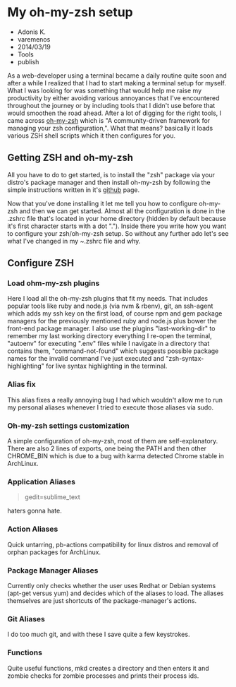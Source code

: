 # My oh-my-zsh setup
- Adonis K.
- varemenos
- 2014/03/19
- Tools
- publish

As a web-developer using a terminal became a daily routine quite soon and after a while I realized that I had to start making a terminal setup for myself. What I was looking for was something that would help me raise my productivity by either avoiding various annoyances that I've encountered throughout the journey or by including tools that I didn't use before that would smoothen the road ahead. After a lot of digging for the right tools, I came across [oh-my-zsh](https://github.com/robbyrussell/oh-my-zsh) which is "A community-driven framework for managing your zsh configuration,". What that means? basically it loads various ZSH shell scripts which it then configures for you.

## Getting ZSH and oh-my-zsh

All you have to do to get started, is to install the "zsh" package via your distro's package manager and then install oh-my-zsh by following the simple instructions written in it's [github](https://github.com/robbyrussell/oh-my-zsh#setup) page.

Now that you've done installing it let me tell you how to configure oh-my-zsh and then we can get started. Almost all the configuration is done in the .zshrc file that's located in your home directory (hidden by default because it's first character starts with a dot "."). Inside there you write how you want to configure your zsh/oh-my-zsh setup. So without any further ado let's see what I've changed in my ~.zshrc file and why.

## Configure ZSH

### Load ohm-my-zsh plugins

<script src="https://gist.github.com/varemenos/9632120.js"></script>

Here I load all the oh-my-zsh plugins that fit my needs. That includes popular tools like ruby and node.js (via nvm & rbenv), git, an ssh-agent which adds my ssh key on the first load, of course npm and gem package managers for the previously mentioned ruby and node.js plus bower the front-end package manager. I also use the plugins "last-working-dir" to remember my last working directory everything I re-open the terminal, "autoenv" for executing ".env" files while I navigate in a directory that contains them, "command-not-found" which suggests possible package names for the invalid command I've just executed and "zsh-syntax-highlighting" for live syntax highlighting in the terminal.

### Alias fix

<script src="https://gist.github.com/varemenos/9632134.js"></script>

This alias fixes a really annoying bug I had which wouldn't allow me to run my personal aliases whenever I tried to execute those aliases via sudo.

### Oh-my-zsh settings customization

<script src="https://gist.github.com/varemenos/9632153.js"></script>

A simple configuration of oh-my-zsh, most of them are self-explanatory. There are also 2 lines of exports, one being the PATH and then other CHROME_BIN which is due to a bug with karma detected Chrome stable in ArchLinux.

### Application Aliases

<script src="https://gist.github.com/varemenos/9632177.js"></script>

> gedit=sublime_text

haters gonna hate.

### Action Aliases

<script src="https://gist.github.com/varemenos/9632199.js"></script>

Quick untarring, pb-actions compatibility for linux distros and removal of orphan packages for ArchLinux.

### Package Manager Aliases

<script src="https://gist.github.com/varemenos/9632225.js"></script>

Currently only checks whether the user uses Redhat or Debian systems (apt-get versus yum) and decides which of the aliases to load. The aliases themselves are just shortcuts of the package-manager's actions.

### Git Aliases

<script src="https://gist.github.com/varemenos/9632243.js"></script>

I do too much git, and with these I save quite a few keystrokes.

### Functions

<script src="https://gist.github.com/varemenos/9632251.js"></script>

Quite useful functions, mkd creates a directory and then enters it and zombie checks for zombie processes and prints their process ids.
